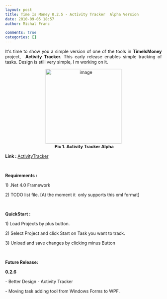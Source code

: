 ```yaml
---
layout: post
title: Time Is Money 0.2.5 - Activity Tracker  Alpha Version
date: 2010-09-05 18:57
author: Michal Franc

comments: true
categories: []
---
```

<p align="justify">It's time to show you a simple version of one of the tools in <strong>TimeIsMoney</strong> project,&#160; <strong>Activity Tracker.</strong> This early release enables simple tracking of tasks. Design is still very simple, I m working on it. </p>  <p align="center"><a href="http://lammichalfranc.files.wordpress.com/2010/09/image2.png"><img style="border-bottom:0;border-left:0;display:block;float:none;margin-left:auto;border-top:0;margin-right:auto;border-right:0;" title="image" border="0" alt="image" src="http://lammichalfranc.files.wordpress.com/2010/09/image_thumb2.png" width="244" height="241" /></a>&#160;<strong>Pic 1. Activity Tracker Alpha</strong></p>  <p align="justify"><strong></strong></p>  <p align="justify"><strong>Link : </strong><a href="http://github.com/downloads/Michal Franc
ik/TimeIsMoney/ActivityTracker.zip">ActivityTracker</a> </p>  <p align="justify">&#160;</p>  <p align="justify"><strong>Requirements :</strong></p>  <p align="justify">1) .Net 4.0 Framework</p>  <p align="justify">2) TODO list file. [At the moment it&#160; only supports this xml format]</p>  <p align="justify">&#160;</p>  <p align="justify"><strong>QuickStart :</strong></p>  <p align="justify">1) Load Projects by plus button.</p>  <p align="justify">2) Select Project and click Start on Task you want to track.</p>  <p align="justify">3) Unload and save changes by clicking minus Button</p>  <p align="justify">&#160;</p>  <p align="justify"><strong>Future Release:</strong></p>  <p align="justify"><strong>0.2.6</strong></p>  <p align="justify">- Better Design - Activity Tracker</p>  <p align="justify">- Moving task adding tool from Windows Forms to WPF.</p>
